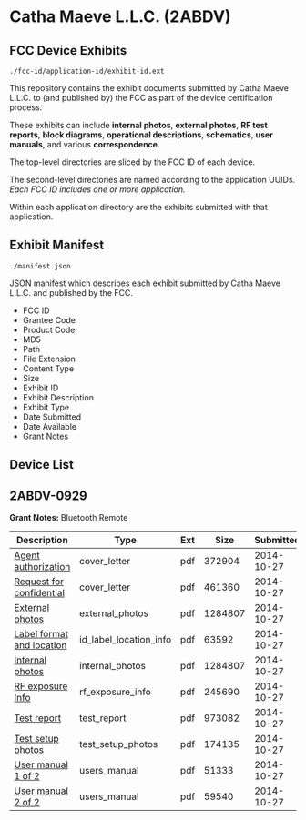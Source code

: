 # Catha Maeve L.L.C. (2ABDV)
## FCC Device Exhibits

```
./fcc-id/application-id/exhibit-id.ext
```

This repository contains the exhibit documents submitted by Catha Maeve L.L.C. to (and published by) the FCC as part of the device certification process.

These exhibits can include **internal photos**, **external photos**, **RF test reports**, **block diagrams**, **operational descriptions**, **schematics**, **user manuals**, and various **correspondence**.

The top-level directories are sliced by the FCC ID of each device.

The second-level directories are named according to the application UUIDs. *Each FCC ID includes one or more application.*

Within each application directory are the exhibits submitted with that application. 

## Exhibit Manifest

```
./manifest.json
```

JSON manifest which describes each exhibit submitted by Catha Maeve L.L.C. and published by the FCC.

- FCC ID
- Grantee Code
- Product Code
- MD5
- Path
- File Extension
- Content Type
- Size
- Exhibit ID
- Exhibit Description
- Exhibit Type
- Date Submitted
- Date Available
- Grant Notes

## Device List
## 2ABDV-0929
**Grant Notes:** Bluetooth Remote

| Description | Type | Ext | Size | Submitted | Available |
| ----------- | ---- | --- | ---- | --------- | --------- |
| [Agent authorization](2ABDV-0929/6b413353d8fd88ccd363f3702a800b45/2427533.pdf) | cover_letter | pdf | 372904 | 2014-10-27 | 2014-10-27 |
| [Request for confidential](2ABDV-0929/6b413353d8fd88ccd363f3702a800b45/2427536.pdf) | cover_letter | pdf | 461360 | 2014-10-27 | 2014-10-27 |
| [External photos](2ABDV-0929/6b413353d8fd88ccd363f3702a800b45/2427534.pdf) | external_photos | pdf | 1284807 | 2014-10-27 | 2015-04-25 |
| [Label format and location](2ABDV-0929/6b413353d8fd88ccd363f3702a800b45/2427538.pdf) | id_label_location_info | pdf | 63592 | 2014-10-27 | 2014-10-27 |
| [Internal photos](2ABDV-0929/6b413353d8fd88ccd363f3702a800b45/2427534.pdf) | internal_photos | pdf | 1284807 | 2014-10-27 | 2015-04-25 |
| [RF exposure Info](2ABDV-0929/6b413353d8fd88ccd363f3702a800b45/2427539.pdf) | rf_exposure_info | pdf | 245690 | 2014-10-27 | 2014-10-27 |
| [Test report](2ABDV-0929/6b413353d8fd88ccd363f3702a800b45/2427537.pdf) | test_report | pdf | 973082 | 2014-10-27 | 2014-10-27 |
| [Test setup photos](2ABDV-0929/6b413353d8fd88ccd363f3702a800b45/2427529.pdf) | test_setup_photos | pdf | 174135 | 2014-10-27 | 2015-04-25 |
| [User manual 1 of 2](2ABDV-0929/6b413353d8fd88ccd363f3702a800b45/2427525.pdf) | users_manual | pdf | 51333 | 2014-10-27 | 2015-04-25 |
| [User manual 2 of 2](2ABDV-0929/6b413353d8fd88ccd363f3702a800b45/2427527.pdf) | users_manual | pdf | 59540 | 2014-10-27 | 2015-04-25 |
